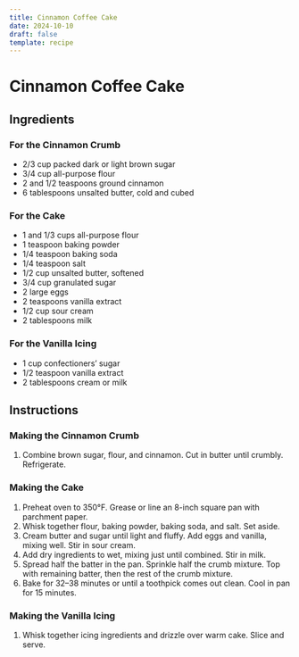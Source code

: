 ```yaml
---
title: Cinnamon Coffee Cake
date: 2024-10-10
draft: false
template: recipe
---
```


# Cinnamon Coffee Cake

## Ingredients

### For the Cinnamon Crumb

* 2/3 cup packed dark or light brown sugar
* 3/4 cup all-purpose flour
* 2 and 1/2 teaspoons ground cinnamon
* 6 tablespoons unsalted butter, cold and cubed

### For the Cake

* 1 and 1/3 cups all-purpose flour
* 1 teaspoon baking powder
* 1/4 teaspoon baking soda
* 1/4 teaspoon salt
* 1/2 cup unsalted butter, softened
* 3/4 cup granulated sugar
* 2 large eggs
* 2 teaspoons vanilla extract
* 1/2 cup sour cream
* 2 tablespoons milk

### For the Vanilla Icing

* 1 cup confectioners’ sugar
* 1/2 teaspoon vanilla extract
* 2 tablespoons cream or milk

## Instructions

### Making the Cinnamon Crumb

1. Combine brown sugar, flour, and cinnamon. Cut in butter until crumbly. Refrigerate.

### Making the Cake

1. Preheat oven to 350°F. Grease or line an 8-inch square pan with parchment paper.
2. Whisk together flour, baking powder, baking soda, and salt. Set aside.
3. Cream butter and sugar until light and fluffy. Add eggs and vanilla, mixing well. Stir in sour cream.
4. Add dry ingredients to wet, mixing just until combined. Stir in milk.
5. Spread half the batter in the pan. Sprinkle half the crumb mixture. Top with remaining batter, then the rest of the crumb mixture.
6. Bake for 32–38 minutes or until a toothpick comes out clean. Cool in pan for 15 minutes.

### Making the Vanilla Icing

1. Whisk together icing ingredients and drizzle over warm cake. Slice and serve.